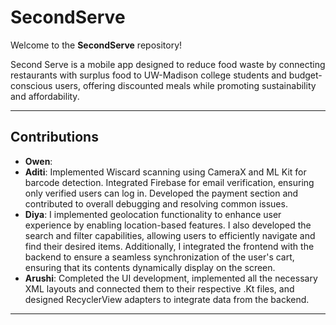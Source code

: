 # SecondServe 

Welcome to the **SecondServe** repository! 

Second Serve is a mobile app designed to reduce food waste by connecting restaurants with surplus food to UW-Madison college students and budget-conscious users, offering discounted meals while promoting sustainability and affordability. 

---

## Contributions

- **Owen**: 
- **Aditi**: Implemented Wiscard scanning using CameraX and ML Kit for barcode detection. Integrated Firebase for email verification, ensuring only verified users can log in. Developed the payment section and contributed to overall debugging and resolving common issues.
- **Diya**: I implemented geolocation functionality to enhance user experience by enabling location-based features. I also developed the search and filter capabilities, allowing users to efficiently navigate and find their desired items. Additionally, I integrated the frontend with the backend to ensure a seamless synchronization of the user's cart, ensuring that its contents dynamically display on the screen.
- **Arushi**: Completed the UI development, implemented all the necessary XML layouts and connected them to their respective .Kt files, and designed RecyclerView adapters to integrate data from the backend.

---
